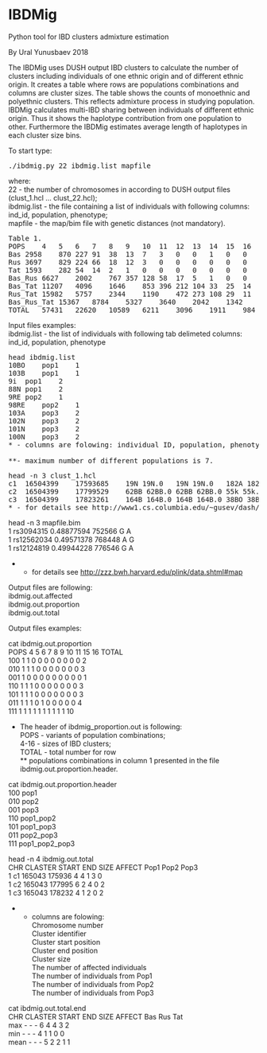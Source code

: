 # IBDMig
Python tool for IBD clusters admixture estimation

By Ural Yunusbaev 2018

The IBDMig uses DUSH output IBD clusters to calculate the number of clusters including individuals of one ethnic origin and of different ethnic origin. It creates a table where rows are populations combinations and columns are cluster sizes. The table shows the counts of monoethnic and polyethnic clusters. This reflects admixture process in studying population. IBDMig calculates multi-IBD sharing between individuals of different ethnic origin. Thus it shows the haplotype contribution from one population to other. Furthermore the IBDMig estimates average length of haplotypes in each cluster size bins.

To start type:
<pre>
./ibdmig.py 22 ibdmig.list mapfile
</pre>
where:<br>
22 - the number of chromosomes in according to DUSH output files (clust_1.hcl ... clust_22.hcl);<br>
ibdmig.list - the file containing a list of individuals with following columns: ind_id, population, phenotype;<br>
mapfile - the map/bim file with genetic distances (not mandatory).<br>

<pre>
Table 1.
POPS	4	5	6	7	8	9	10	11	12	13	14	15	16	17	20	TOTAL
Bas	2958	870	227	91	38	13	7	3	0	0	1	0	0	0	0	4208
Rus	3697	829	224	66	18	12	3	0	0	0	0	0	0	0	0	4849
Tat	1593	282	54	14	2	1	0	0	0	0	0	0	0	0	0	1946
Bas_Rus	6627	2002	767	357	128	58	17	5	1	0	0	0	0	0	0	9962
Bas_Tat	11207	4096	1646	853	396	212	104	33	25	14	4	0	1	0	0	18591
Rus_Tat	15982	5757	2344	1190	472	273	108	29	11	6	2	1	0	0	0	26175
Bas_Rus_Tat	15367	8784	5327	3640	2042	1342	745	346	158	74	39	11	2	1	1	37879
TOTAL	57431	22620	10589	6211	3096	1911	984	416	195	94	46	12	3	1	1	103610
</pre>
Input files examples:<br>
ibdmig.list - the list of individuals with following tab delimeted columns: ind_id, population, phenotype<br>
<pre>
head ibdmig.list
10BO	pop1	1
103B	pop1	1
9i	pop1	2
88N	pop1	2
9RE	pop2	1
98RE	pop2	1
103A	pop3	2
102N	pop3	2
101N	pop3	2
100N	pop3	2
* - columns are folowing: individual ID, population, phenotype.<br>
**- maximum number of different populations is 7.
</pre>

<pre>
head -n 3 clust_1.hcl
c1	16504399	17593685	19N 19N.0	19N 19N.0	182A 182A.0	182A 182A.0	66i 66i.1	66i 66i.1	153A 153A.1	153A 153A.1
c2	16504399	17799529	62BB 62BB.0	62BB 62BB.0	55k 55k.0	55k 55k.0	190k 190k.0	190k 190k.0	51A 51A.1	51A 51A.1
c3	16504399	17823261	164B 164B.0	164B 164B.0	38BO 38BO.1	38BO 38BO.1	36i 36i.1	36i 36i.1	100k 100k.1	100k 100k.1
* - for details see http://www1.cs.columbia.edu/~gusev/dash/
</pre>

head -n 3 mapfile.bim<br>
1       rs3094315       0.48877594      752566  G       A<br>
1       rs12562034      0.49571378      768448  A       G<br>
1       rs12124819      0.49944228      776546  G       A<br>
* - for details see http://zzz.bwh.harvard.edu/plink/data.shtml#map


Output files are following:<br>
ibdmig.out.affected<br>
ibdmig.out.proportion<br>
ibdmig.out.total<br>

Output files examples:

cat ibdmig.out.proportion<br>
POPS	4	5	6	7	8	9	10	11	15	16	TOTAL<br>
100	1	1	0	0	0	0	0	0	0	0	2<br>
010	1	1	1	0	0	0	0	0	0	0	3<br>
001	1	0	0	0	0	0	0	0	0	0	1<br>
110	1	1	1	0	0	0	0	0	0	0	3<br>
101	1	1	1	0	0	0	0	0	0	0	3<br>
011	1	1	1	0	1	0	0	0	0	0	4<br>
111	1	1	1	1	1	1	1	1	1	1	10<br>

* The header of ibdmig_proportion.out is following: <br>
POPS - variants of population combinations;<br>
4-16 - sizes of IBD clusters;<br>
TOTAL - total number for row<br>
** populations combinations in column 1 presented in the file ibdmig.out.proportion.header.<br>

cat ibdmig.out.proportion.header<br>
100	pop1<br>
010	pop2<br>
001	pop3<br>
110	pop1_pop2<br>
101	pop1_pop3<br>
011	pop2_pop3<br>
111	pop1_pop2_pop3<br>


head -n 4 ibdmig.out.total<br>
CHR	CLASTER	START	END	SIZE	AFFECT	Pop1	Pop2	Pop3<br>
1	c1	165043	175936	4	4	1	3	0<br>
1	c2	165043	177995	6	2	4	0	2<br>
1	c3	165043	178232	4	1	2	0	2<br>

* - columns are folowing:<br>
Chromosome number<br>
Cluster identifier<br>
Cluster start position<br>
Cluster end position<br>
Cluster size<br>
The number of affected individuals<br>
The number of individuals from Pop1<br>
The number of individuals from Pop2<br>
The number of individuals from Pop3<br>

cat ibdmig.out.total.end<br>
CHR	CLASTER	START	END	SIZE	AFFECT	Bas	Rus	Tat<br>
max	-	-	-	6	4	4	3	2<br>
min	-	-	-	4	1	1	0	0<br>
mean	-	-	-	5	2	2	1	1<br>

